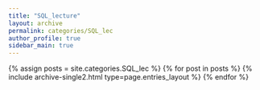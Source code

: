 ```yaml
---
title: "SQL_lecture"
layout: archive
permalink: categories/SQL_lec
author_profile: true
sidebar_main: true
---
```



{% assign posts = site.categories.SQL_lec %}
{% for post in posts %} {% include archive-single2.html type=page.entries_layout %} {% endfor %}